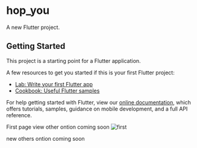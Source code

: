 # hop_you

A new Flutter project.

## Getting Started

This project is a starting point for a Flutter application.

A few resources to get you started if this is your first Flutter project:

- [Lab: Write your first Flutter app](https://flutter.dev/docs/get-started/codelab)
- [Cookbook: Useful Flutter samples](https://flutter.dev/docs/cookbook)

For help getting started with Flutter, view our
[online documentation](https://flutter.dev/docs), which offers tutorials,
samples, guidance on mobile development, and a full API reference.

First page view other ontion coming soon
![first ](https://user-images.githubusercontent.com/94243197/171811756-86fe30ba-146d-4dce-aa20-28d9d1be314b.png)

new others ontion coming soon
